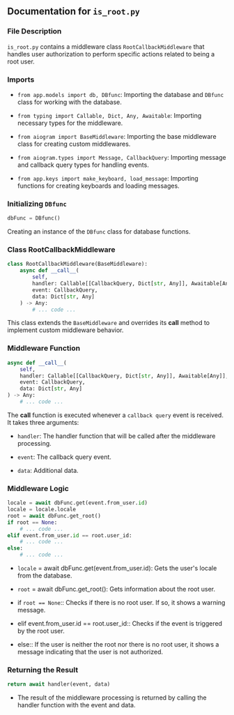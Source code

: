 ## Documentation for `is_root.py`

### File Description

`is_root.py` contains a middleware class `RootCallbackMiddleware` that handles user authorization to perform specific actions related to being a root user.

### Imports

- `from app.models import db, DBfunc`: Importing the database and `DBfunc` class for working with the database.

- `from typing import Callable, Dict, Any, Awaitable`: Importing necessary types for the middleware.

- `from aiogram import BaseMiddleware`: Importing the base middleware class for creating custom middlewares.

- `from aiogram.types import Message, CallbackQuery`: Importing message and callback query types for handling events.

- `from app.keys import make_keyboard, load_message`: Importing functions for creating keyboards and loading messages.

### Initializing `DBfunc`

```python
dbFunc = DBfunc()
```
Creating an instance of the `DBfunc` class for database functions.

### Class RootCallbackMiddleware
```python
class RootCallbackMiddleware(BaseMiddleware):
    async def __call__(
        self,
        handler: Callable[[CallbackQuery, Dict[str, Any]], Awaitable[Any]],
        event: CallbackQuery,
        data: Dict[str, Any]
    ) -> Any:
        # ... code ...
```
This class extends the `BaseMiddleware` and overrides its __call__ method to implement custom middleware behavior.

### Middleware Function
```python
async def __call__(
    self,
    handler: Callable[[CallbackQuery, Dict[str, Any]], Awaitable[Any]],
    event: CallbackQuery,
    data: Dict[str, Any]
) -> Any:
    # ... code ...
```
The __call__ function is executed whenever a `callback query` event is received. It takes three arguments:

- `handler`: The handler function that will be called after the middleware processing.

- `event`: The callback query event.

- `data`: Additional data.

### Middleware Logic
```python
locale = await dbFunc.get(event.from_user.id)
locale = locale.locale
root = await dbFunc.get_root()
if root == None:
    # ... code ...
elif event.from_user.id == root.user_id:
    # ... code ...
else:
    # ... code ...
```
- `locale` = await dbFunc.get(event.from_user.id): Gets the user's locale from the database.

- `root` = await dbFunc.get_root(): Gets information about the root user.

- if `root == None`:: Checks if there is no root user. If so, it shows a warning message.

- elif event.from_user.id == root.user_id:: Checks if the event is triggered by the root user.

- else:: If the user is neither the root nor there is no root user, it shows a message indicating that the user is not authorized.

### Returning the Result
```python
return await handler(event, data)
```
- The result of the middleware processing is returned by calling the handler function with the event and data.
